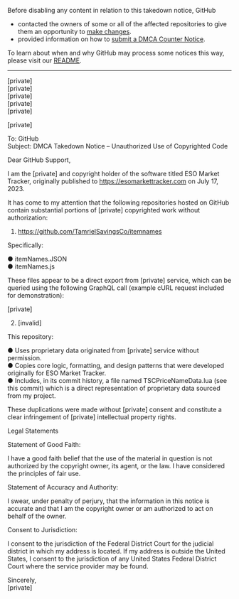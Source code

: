 Before disabling any content in relation to this takedown notice, GitHub
- contacted the owners of some or all of the affected repositories to give them an opportunity to [make changes](https://docs.github.com/en/github/site-policy/dmca-takedown-policy#a-how-does-this-actually-work).
- provided information on how to [submit a DMCA Counter Notice](https://docs.github.com/en/articles/guide-to-submitting-a-dmca-counter-notice).

To learn about when and why GitHub may process some notices this way, please visit our [README](https://github.com/github/dmca/blob/master/README.md#anatomy-of-a-takedown-notice).

---

[private]  
[private]  
[private]  
[private]  
[private]  

[private]

To: GitHub  
Subject: DMCA Takedown Notice – Unauthorized Use of Copyrighted Code

Dear GitHub Support,

I am the [private] and copyright holder of the software titled ESO Market Tracker, originally
published to https://esomarkettracker.com on July 17, 2023.

It has come to my attention that the following repositories hosted on GitHub contain substantial
portions of [private] copyrighted work without authorization:

1. https://github.com/TamrielSavingsCo/itemnames

Specifically:

● itemNames.JSON  
● itemNames.js

These files appear to be a direct export from [private] service, which can be queried using the
following GraphQL call (example cURL request included for demonstration):

[private]

2. [invalid]

This repository:

● Uses proprietary data originated from [private] service without permission.  
● Copies core logic, formatting, and design patterns that were developed originally for
ESO Market Tracker.  
● Includes, in its commit history, a file named TSCPriceNameData.lua (see this commit)
which is a direct representation of proprietary data sourced from my project.

These duplications were made without [private] consent and constitute a clear infringement of [private]
intellectual property rights.

Legal Statements

Statement of Good Faith:

I have a good faith belief that the use of the material in question is not authorized by the
copyright owner, its agent, or the law. I have considered the principles of fair use.

Statement of Accuracy and Authority:

I swear, under penalty of perjury, that the information in this notice is accurate and that I am the
copyright owner or am authorized to act on behalf of the owner.

Consent to Jurisdiction:

I consent to the jurisdiction of the Federal District Court for the judicial district in which my
address is located. If my address is outside the United States, I consent to the jurisdiction of any
United States Federal District Court where the service provider may be found.

Sincerely,  
[private]
